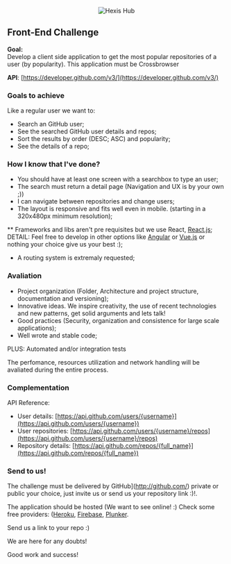 <p align="center"">
  <img src="https://image.ibb.co/egZVe6/Positivo_Tag.png" alt="Hexis Hub"/>
</p>

## Front-End Challenge

**Goal:**  
Develop a client side application to get the most popular repositories of a user (by popularity). This application must be Crossbrowser

**API**: [https://developer.github.com/v3/](https://developer.github.com/v3/)

### **Goals to achieve** ###
Like a regular user we want to: 
* Search an GitHub user;
* See the searched GitHub user details and repos;
* Sort the results by order (DESC; ASC) and popularity;
* See the details of a repo;

### **How I know that I've done?** ###

* You should have at least one screen with a searchbox to type an user;
* The search must return a detail page (Navigation and UX is by your own ;))
* I can navigate between repositories and change users;
* The layout is responsive and fits well even in mobile. (starting in a 320x480px minimum resolution);

** Frameworks and libs aren't pre requisites but we use React, [React.js](https://facebook.github.io/react/);
DETAIL: Feel free to develop in other options like [Angular](https://angular.io/) or [Vue.js](https://vuejs.org/) 
or nothing your choice give us your best :);
* A routing system is extremaly requested;

### **Avaliation** ###

* Project organization (Folder, Architecture and project structure, documentation and versioning);
* Innovative ideas. We inspire creativity, the use of recent technologies and new patterns, get solid arguments 
and lets talk!
* Good practices (Security, organization and consistence for large scale applications);
* Well wrote and stable code;

PLUS: Automated and/or integration tests

The perfomance, resources utilization and network handling will be avaliated during the entire process.

### **Complementation** ###
API Reference:
* User details: [https://api.github.com/users/{username}](https://api.github.com/users/{username})
* User repositories: [https://api.github.com/users/{username}/repos](https://api.github.com/users/{username}/repos)
* Repository details: [https://api.github.com/repos/{full_name}](https://api.github.com/repos/{full_name})


### **Send to us!** ###
The challenge must be delivered by GitHub](http://github.com/) private or public your choice, just invite us or send us your repository link :)!. 

The application should be hosted (We want to see online! :) Check some free providers: ([Heroku](https://www.heroku.com/), [Firebase](https://www.firebase.com/), [Plunker](https://plnkr.co/).

Send us a link to your repo :) 

We are here for any doubts!

Good work and success!
